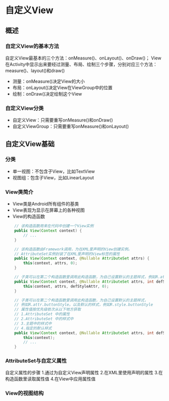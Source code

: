 # 自定义View

## 概述
### 自定义View的基本方法
自定义View最基本的三个方法：onMeasure()、onLayout()、onDraw()；
View在Activity中显示出来要经过测量、布局、绘制三个步骤，分别对应三个方法：measure()、layout()和draw()
- 测量：onMeasure()决定View的大小
- 布局：onLayout()决定View在ViewGroup中的位置
- 绘制：onDraw()决定绘制这个View

### 自定义View分类

- 自定义View：只需要重写onMeasure()和onDraw()
- 自定义ViewGroup：只需要重写onMeasure()和onLayout()

## 自定义View基础

### 分类

- 单一视图：不包含子View，比如TextView
- 视图组：包含子View，比如LinearLayout

### View类简介

- View类是Android所有组件的基类
- View表现为显示在屏幕上的各种视图
- View的构造函数

```java
    // 该构造函数用来在代码中创建一个View实例
    public View(Context context) {
        // ...
    }

    // 该构造函数由Framework调用，为在XML里声明的View创建实例。
    // AttributeSet实例封装了在XML里声明的View标签的属性
    public View(Context context, @Nullable AttributeSet attrs) {
        this(context, attrs, 0);
    }

    // 子类可以在第二个构造函数里调用此构造函数，为自己设置默认的主题样式，例如R.attr.buttonStyle
    public View(Context context, @Nullable AttributeSet attrs, int defStyleAttr) {
        this(context, attrs, defStyleAttr, 0);
    }

    // 子类可以在第二个构造函数里调用此构造函数，为自己设置默认的主题样式，
    // 例如R.attr.buttonStyle。以及默认的样式，例如R.style.buttonStyle
    // 属性值按优先级依次从以下地方获取
    // 1.AttributeSet 中的属性
    // 2.AttributeSet 中的样式中
    // 3.主题中的样式中
    // 4.指定的默认样式
    public View(Context context, @Nullable AttributeSet attrs, int defStyleAttr, int defStyleRes) {
        this(context);
        // ...
    }

```
### AttributeSet与自定义属性

自定义属性的步骤
1.通过<declare-styleable>为自定义View声明属性
2.在XML里使用声明的属性
3.在构造函数里读取属性值
4.在View中应用属性值

### View的视图结构

